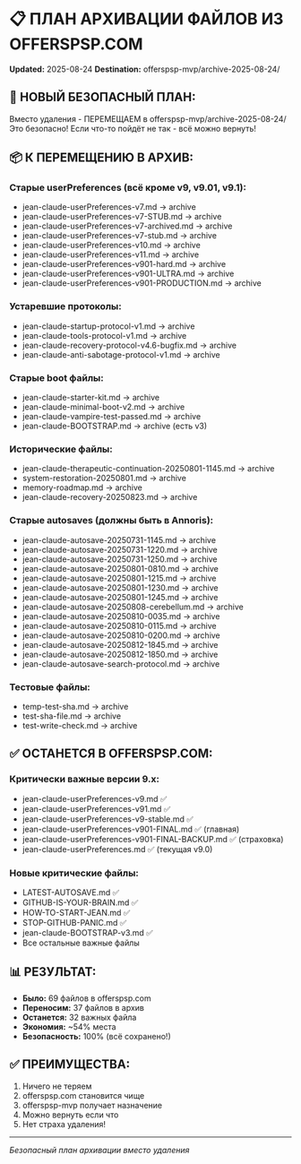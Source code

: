 # 📋 ПЛАН АРХИВАЦИИ ФАЙЛОВ ИЗ OFFERSPSP.COM
**Updated:** 2025-08-24
**Destination:** offerspsp-mvp/archive-2025-08-24/

## 🎯 НОВЫЙ БЕЗОПАСНЫЙ ПЛАН:
Вместо удаления - ПЕРЕМЕЩАЕМ в offerspsp-mvp/archive-2025-08-24/
Это безопасно! Если что-то пойдёт не так - всё можно вернуть!

## 📦 К ПЕРЕМЕЩЕНИЮ В АРХИВ:

### Старые userPreferences (всё кроме v9, v9.01, v9.1):
- jean-claude-userPreferences-v7.md → archive
- jean-claude-userPreferences-v7-STUB.md → archive
- jean-claude-userPreferences-v7-archived.md → archive
- jean-claude-userPreferences-v7-stub.md → archive
- jean-claude-userPreferences-v10.md → archive
- jean-claude-userPreferences-v11.md → archive
- jean-claude-userPreferences-v901-hard.md → archive
- jean-claude-userPreferences-v901-ULTRA.md → archive
- jean-claude-userPreferences-v901-PRODUCTION.md → archive

### Устаревшие протоколы:
- jean-claude-startup-protocol-v1.md → archive
- jean-claude-tools-protocol-v1.md → archive
- jean-claude-recovery-protocol-v4.6-bugfix.md → archive
- jean-claude-anti-sabotage-protocol-v1.md → archive

### Старые boot файлы:
- jean-claude-starter-kit.md → archive
- jean-claude-minimal-boot-v2.md → archive
- jean-claude-vampire-test-passed.md → archive
- jean-claude-BOOTSTRAP.md → archive (есть v3)

### Исторические файлы:
- jean-claude-therapeutic-continuation-20250801-1145.md → archive
- system-restoration-20250801.md → archive
- memory-roadmap.md → archive
- jean-claude-recovery-20250823.md → archive

### Старые autosaves (должны быть в Annoris):
- jean-claude-autosave-20250731-1145.md → archive
- jean-claude-autosave-20250731-1220.md → archive
- jean-claude-autosave-20250731-1250.md → archive
- jean-claude-autosave-20250801-0810.md → archive
- jean-claude-autosave-20250801-1215.md → archive
- jean-claude-autosave-20250801-1230.md → archive
- jean-claude-autosave-20250801-1245.md → archive
- jean-claude-autosave-20250808-cerebellum.md → archive
- jean-claude-autosave-20250810-0035.md → archive
- jean-claude-autosave-20250810-0115.md → archive
- jean-claude-autosave-20250810-0200.md → archive
- jean-claude-autosave-20250812-1845.md → archive
- jean-claude-autosave-20250812-1850.md → archive
- jean-claude-autosave-search-protocol.md → archive

### Тестовые файлы:
- temp-test-sha.md → archive
- test-sha-file.md → archive
- test-write-check.md → archive

## ✅ ОСТАНЕТСЯ В OFFERSPSP.COM:

### Критически важные версии 9.x:
- jean-claude-userPreferences-v9.md ✅
- jean-claude-userPreferences-v91.md ✅
- jean-claude-userPreferences-v9-stable.md ✅
- jean-claude-userPreferences-v901-FINAL.md ✅ (главная)
- jean-claude-userPreferences-v901-FINAL-BACKUP.md ✅ (страховка)
- jean-claude-userPreferences.md ✅ (текущая v9.0)

### Новые критические файлы:
- LATEST-AUTOSAVE.md ✅
- GITHUB-IS-YOUR-BRAIN.md ✅
- HOW-TO-START-JEAN.md ✅
- STOP-GITHUB-PANIC.md ✅
- jean-claude-BOOTSTRAP-v3.md ✅
- Все остальные важные файлы

## 📊 РЕЗУЛЬТАТ:
- **Было:** 69 файлов в offerspsp.com
- **Переносим:** 37 файлов в архив
- **Останется:** 32 важных файла
- **Экономия:** ~54% места
- **Безопасность:** 100% (всё сохранено!)

## ✅ ПРЕИМУЩЕСТВА:
1. Ничего не теряем
2. offerspsp.com становится чище
3. offerspsp-mvp получает назначение
4. Можно вернуть если что
5. Нет страха удаления!

---
*Безопасный план архивации вместо удаления*